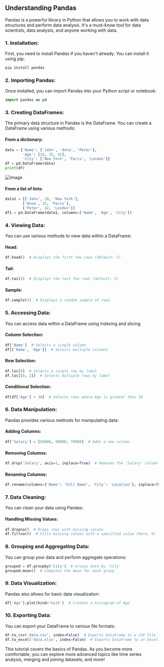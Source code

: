 ## Understanding Pandas

Pandas is a powerful library in Python that allows you to work with data structures and perform data analysis. It's a must-know tool for data scientists, data analysts, and anyone working with data.


### 1. Installation:
First, you need to install Pandas if you haven't already. You can install it using pip:

```bash
pip install pandas
```

### 2. Importing Pandas:
Once installed, you can import Pandas into your Python script or notebook:

```python
import pandas as pd
```

### 3. Creating DataFrames:
The primary data structure in Pandas is the DataFrame. You can create a DataFrame using various methods:

#### From a dictionary:
```python
data = {'Name': ['John', 'Anna', 'Peter'],
        'Age': [28, 35, 42],
        'City': ['New York', 'Paris', 'London']}
df = pd.DataFrame(data)
print(df)
```

![image](https://github.com/visheshgupta08071992/AutomationAndDSANotes/assets/52998083/5c2ada4c-db30-47e9-8ea8-7252c50af2d5)


#### From a list of lists:
```python
data1 = [['John', 28, 'New York'],
        ['Anna', 35, 'Paris'],
        ['Peter', 42, 'London']]
df1 = pd.DataFrame(data1, columns=['Name', 'Age', 'City'])
```

### 4. Viewing Data:
You can use various methods to view data within a DataFrame:

#### Head:
```python
df.head()  # Displays the first few rows (default: 5)
```

#### Tail:
```python
df.tail()  # Displays the last few rows (default: 5)
```

#### Sample:
```python
df.sample(3)  # Displays a random sample of rows
```

### 5. Accessing Data:
You can access data within a DataFrame using indexing and slicing:

#### Column Selection:
```python
df['Name']  # Selects a single column
df[['Name', 'Age']]  # Selects multiple columns
```

#### Row Selection:
```python
df.loc[0]  # Selects a single row by label
df.loc[[0, 2]]  # Selects multiple rows by label
```

#### Conditional Selection:
```python
df[df['Age'] > 30]  # Selects rows where Age is greater than 30
```

### 6. Data Manipulation:
Pandas provides various methods for manipulating data:

#### Adding Columns:
```python
df['Salary'] = [50000, 60000, 70000]  # Adds a new column
```

#### Removing Columns:
```python
df.drop('Salary', axis=1, inplace=True)  # Removes the 'Salary' column
```

#### Renaming Columns:
```python
df.rename(columns={'Name': 'Full Name', 'City': 'Location'}, inplace=True)  # Renames columns
```

### 7. Data Cleaning:
You can clean your data using Pandas:

#### Handling Missing Values:
```python
df.dropna()  # Drops rows with missing values
df.fillna(0)  # Fills missing values with a specified value (here, 0)
```

### 8. Grouping and Aggregating Data:
You can group your data and perform aggregate operations:

```python
grouped = df.groupby('City')  # Groups data by 'City'
grouped.mean()  # Computes the mean for each group
```

### 9. Data Visualization:
Pandas also allows for basic data visualization:

```python
df['Age'].plot(kind='hist')  # Creates a histogram of Age
```

### 10. Exporting Data:
You can export your DataFrame to various file formats:

```python
df.to_csv('data.csv', index=False)  # Exports DataFrame to a CSV file
df.to_excel('data.xlsx', index=False)  # Exports DataFrame to an Excel file
```

This tutorial covers the basics of Pandas. As you become more comfortable, you can explore more advanced topics like time series analysis, merging and joining datasets, and more!
